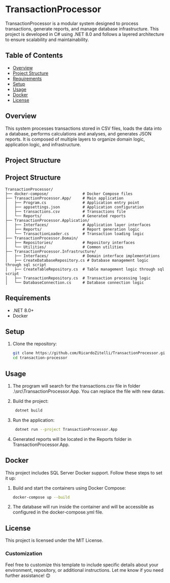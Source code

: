 # TransactionProcessor
TransactionProcessor is a modular system designed to process transactions, generate reports, and manage database infrastructure. This project is developed in C# using .NET 8.0 and follows a layered architecture to ensure scalability and maintainability.

## Table of Contents

- [Overview](#overview)
- [Project Structure](#project-structure)
- [Requirements](#requirements)
- [Setup](#setup)
- [Usage](#usage)
- [Docker](#docker)
- [License](#license)


## Overview

This system processes transactions stored in CSV files, loads the data into a database, performs calculations and analyses, and generates JSON reports. It is composed of multiple layers to organize domain logic, application logic, and infrastructure.

## Project Structure
## Project Structure

```plaintext
TransactionProcessor/
├── docker-compose/               # Docker Compose files
├── TransactionProcessor.App/     # Main application
│   ├── Program.cs                # Application entry point
│   ├── appsettings.json          # Application configuration
│   ├── transactions.csv          # Transactions file
│   └── Reports/                  # Generated reports
├── TransactionProcessor.Application/
│   ├── Interfaces/               # Application layer interfaces
│   ├── Reports/                  # Report generation logic
│   └── TransactionLoader.cs      # Transaction loading logic
├── TransactionProcessor.Domain/
│   ├── Repositories/             # Repository interfaces
│   └── Utilities/                # Common utilities
├── TransactionProcessor.Infrastructure/
│   ├── Interfaces/               # Domain interface implementations
│   ├── CreateDatabaseRepository.cs # Database management logic through sql script
│   ├── CreateTableRepository.cs  # Table management logic through sql script
│   ├── TransactionRepository.cs  # Transaction processing logic
│   └── DatabaseConnection.cs     # Database connection logic
```

## Requirements

- .NET 8.0+
- Docker 

## Setup

1. Clone the repository:

   ```bash
   git clone https://github.com/RicardoZitelli/TransactionProcessor.git
   cd transaction-processor
   ```
## Usage
1. The program will search for the transactions.csv file in folder .\src\TransactionProcessor.App\. You can replace the file with new datas.
   
2. Build the project:
   ```bash
    dotnet build
   ```

3. Run the application:
   ```bash
    dotnet run --project TransactionProcessor.App
   ```
   
4. Generated reports will be located in the Reports folder in TransactionProcessor.App.

## Docker
This project includes SQL Server Docker support. Follow these steps to set it up:
1. Build and start the containers using Docker Compose:
   ```bash
   docker-compose up --build
   ```

2. The database will run inside the container and will be accessible as configured in the docker-compose.yml file.

## License
  This project is licensed under the MIT License.
  
### Customization

Feel free to customize this template to include specific details about your environment, repository, or additional instructions. Let me know if you need further assistance! 😊


